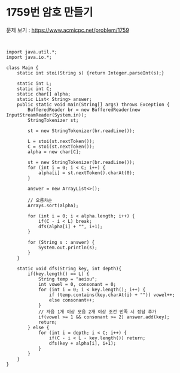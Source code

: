 # 1759번 암호 만들기

문제 보기 : <https://www.acmicpc.net/problem/1759>

<pre><code>

import java.util.*;
import java.io.*;

class Main {
    static int stoi(String s) {return Integer.parseInt(s);}

    static int L;
    static int C;
    static char[] alpha;
    static List< String> answer;
    public static void main(String[] args) throws Exception {
        BufferedReader br = new BufferedReader(new InputStreamReader(System.in));
        StringTokenizer st;

        st = new StringTokenizer(br.readLine());

        L = stoi(st.nextToken());
        C = stoi(st.nextToken());
        alpha = new char[C];

        st = new StringTokenizer(br.readLine());
        for (int i = 0; i < C; i++) {
            alpha[i] = st.nextToken().charAt(0);
        }

        answer = new ArrayList<>();

        // 오름차순
        Arrays.sort(alpha);

        for (int i = 0; i < alpha.length; i++) {
            if(C - i < L) break;
            dfs(alpha[i] + "", i+1);
        }

        for (String s : answer) {
            System.out.println(s);
        }
    }

    static void dfs(String key, int depth){
        if(key.length() == L) {
            String temp = "aeiou";
            int vowel = 0, consonant = 0;
            for (int i = 0; i < key.length(); i++) {
                if (temp.contains(key.charAt(i) + "")) vowel++;
                else consonant++;
            }
            // 자음 1개 이상 모음 2개 이상 조건 만족 시 정답 추가
            if(vowel >= 1 && consonant >= 2) answer.add(key);
            return;
        } else {
            for (int i = depth; i < C; i++) {
                if(C - i < L - key.length()) return;
                dfs(key + alpha[i], i+1);
            }
        }
    }
}


</code></pre>